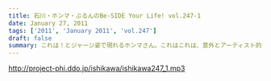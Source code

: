 ```yaml
---
title: 石川・ホンマ・ぶるんのBe-SIDE Your Life! vol.247-1
date: January 27, 2011
tags: ['2011', 'January 2011', 'vol.247']
draft: false
summary: これは！とジャージ姿で現れるホンマさん。これはこれは、意外とアーティスト的なシャレオツなジャージですが・・・NAMAE
---
```


http://project-phi.ddo.jp/ishikawa/ishikawa247_1.mp3